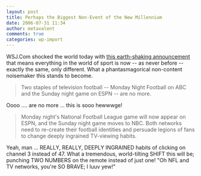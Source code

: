```yaml
---
layout: post
title: Perhaps the Biggest Non-Event of the New Millennium
date: 2006-07-31 11:34
author: metavalent
comments: true
categories: wp-import
---
```

WSJ.Com shocked the world today with <a href="http://online.wsj.com/article/SB115430897514621892.html?mod=djemTAR">this earth-shaking announcement</a> that means everything in the world of sport is now -- as never before -- exactly the same, only different.  What a phantasmagorical non-content noisemaker this stands to become.<blockquote>Two staples of television football -- Monday Night Football on ABC and the Sunday night game on ESPN -- are no more.</blockquote>Oooo .... are no more ... this is sooo hewwwge!<blockquote>Monday night's National Football League game will now appear on ESPN, and the Sunday night game moves to NBC. Both networks need to re-create their football identities and persuade legions of fans to change deeply ingrained TV-viewing habits.</blockquote>Yeah, man ... REALLY, REALLY, DEEPLY INGRAINED habits of clicking on channel 3 instead of 47.  What a tremendous, world-tilting SHIFT this will be; punching TWO NUMBERS on the remote instead of just one!  "Oh NFL and TV networks, you're SO BRAVE; I luuv yew!"
